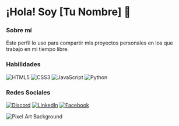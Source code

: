 # ¡Hola! Soy [Tu Nombre] 👋

### Sobre mí
Este perfil lo uso para compartir mis proyectos personales en los que trabajo en mi tiempo libre.

### Habilidades
![HTML5](https://img.shields.io/badge/HTML5-E34F26?logo=html5&logoColor=white)
![CSS3](https://img.shields.io/badge/CSS3-1572B6?logo=css3&logoColor=white)
![JavaScript](https://img.shields.io/badge/JavaScript-F7DF1E?logo=javascript&logoColor=black)
![Python](https://img.shields.io/badge/Python-3776AB?logo=python&logoColor=white)

### Redes Sociales
[![Discord](https://img.shields.io/badge/Discord-7289DA?logo=discord&logoColor=white)](https://discord.com/tu_link)
[![LinkedIn](https://img.shields.io/badge/LinkedIn-0077B5?logo=linkedin&logoColor=white)](https://linkedin.com/in/tu_usuario)
[![Facebook](https://img.shields.io/badge/Facebook-1877F2?logo=facebook&logoColor=white)](https://facebook.com/tu_usuario)

![Pixel Art Background](https://link-a-tu-imagen)
